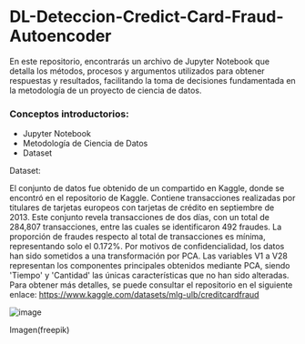 # DL-Deteccion-Credict-Card-Fraud-Autoencoder

En este repositorio, encontrarás un archivo de Jupyter Notebook que detalla los métodos, procesos y argumentos utilizados para obtener respuestas y resultados, facilitando la toma de decisiones fundamentada en la metodología de un proyecto de ciencia de datos.

### Conceptos introductorios:
* Jupyter Notebook
* Metodología de Ciencia de Datos
* Dataset

Dataset: 

El conjunto de datos fue obtenido de un compartido en Kaggle, donde se encontró en el repositorio de Kaggle. Contiene transacciones realizadas por titulares de tarjetas europeos con tarjetas de crédito en septiembre de 2013. Este conjunto revela transacciones de dos días, con un total de 284,807 transacciones, entre las cuales se identificaron 492 fraudes. La proporción de fraudes respecto al total de transacciones es mínima, representando solo el 0.172%. Por motivos de confidencialidad, los datos han sido sometidos a una transformación por PCA. Las variables V1 a V28 representan los componentes principales obtenidos mediante PCA, siendo 'Tiempo' y 'Cantidad' las únicas características que no han sido alteradas. Para obtener más detalles, se puede consultar el repositorio en el siguiente enlace: https://www.kaggle.com/datasets/mlg-ulb/creditcardfraud


![image](https://github.com/JessicaChepe/DL-Deteccion-Credict-Card-Fraud-Autoencoder/assets/104339906/00b15f53-f539-4cc8-89cc-82d2827adb17)

Imagen(freepik)
